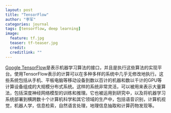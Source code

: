 ```yaml
---
layout: post
title: "TensorFlow"
author: "李军"
categories: journal
tags: [tensorflow, deep learning]
image:
  feature: tf.jpg
  teaser: tf-teaser.jpg
  credit: 
  creditlink: ""
---
```


[Google TensorFlow](www.tensorflow.org)是表示机器学习算法的接口，并且是执行这些算法的实现平台。使用TensorFlow表示的计算可以在多种多样的系统中几乎无修改地执行。这些系统包括从手机、平板电脑等移动设备到数以百计的机器和数以千计的GPU等计算设备组成的大规模分布式系统。这样的系统非常灵活，可以被用来表示大量算法，包括深度神经网络模型的训练和推理。它也被运用到研究中，以及将机器学习系统部署到横跨数十个计算机科学和其它领域的生产中，包括语音识别，计算机视觉，机器人学，信息检索，自然语言处理，地理信息抽取和计算药物发现等。
